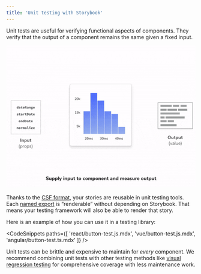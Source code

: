 ```yaml
---
title: 'Unit testing with Storybook'
---
```


Unit tests are useful for verifying functional aspects of components. They verify that the output of a component remains the same given a fixed input.

![Unit testing with a component](./component-unit-testing.gif)

Thanks to the [CSF format](../api/csf), your stories are reusable in unit testing tools. Each [named export](https://developer.mozilla.org/en-US/docs/Web/JavaScript/Reference/Statements/export) is “renderable” without depending on Storybook. That means your testing framework will also be able to render that story.

Here is an example of how you can use it in a testing library:

<!-- prettier-ignore-start -->

<CodeSnippets
  paths={[
    'react/button-test.js.mdx',
    'vue/button-test.js.mdx',
    'angular/button-test.ts.mdx'
  ]}
/>

<!-- prettier-ignore-end -->

Unit tests can be brittle and expensive to maintain for _every_ component. We recommend combining unit tests with other testing methods like [visual regression testing](./visual-testing.md) for comprehensive coverage with less maintenance work.
